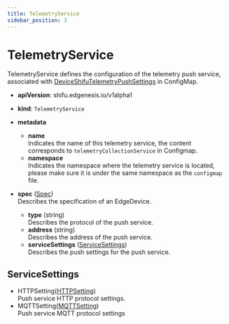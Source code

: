 ```yaml
---
title: TelemetryService
sidebar_position: 3
---
```


# TelemetryService

TelemetryService defines the configuration of the telemetry push service, associated with [DeviceShifuTelemetryPushSettings](deviceshifu-configmap.md#DeviceShifuTelemetryPushSettings) in ConfigMap.

- **apiVersion**: shifu.edgenesis.io/v1alpha1
- **kind**: `TelemetryService`
- **metadata**
  - **name**<br/>Indicates the name of this telemetry service, the content corresponds to `telemetryCollectionService` in Configmap.
  - **namespace**<br/>Indicates the namespace where the telemetry service is located, please make sure it is under the same namespace as the `configmap` file.

- **spec** ([Spec](#edgedevicespec))<br/>Describes the specification of an EdgeDevice.
  - **type** (string)<br/>Describes the protocol of the push service.
  - **address** (string)<br/>Describes the address of the push service.
  - **serviceSettings** ([ServiceSettings](#servicesettings))<br/>Describes the push settings for the push service.

## ServiceSettings

- HTTPSetting([HTTPSetting](edgedevice.md#protocolsettings))<br/>Push service HTTP protocol settings.
- MQTTSetting([MQTTSetting](edgedevice.md#protocolsettings))<br/>Push service MQTT protocol settings
